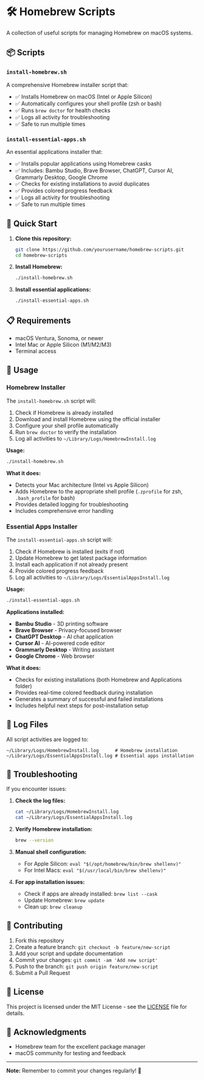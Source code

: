 # 🛠️ Homebrew Scripts

A collection of useful scripts for managing Homebrew on macOS systems.

## 📦 Scripts

### `install-homebrew.sh`
A comprehensive Homebrew installer script that:
- ✅ Installs Homebrew on macOS (Intel or Apple Silicon)
- ✅ Automatically configures your shell profile (zsh or bash)
- ✅ Runs `brew doctor` for health checks
- ✅ Logs all activity for troubleshooting
- ✅ Safe to run multiple times

### `install-essential-apps.sh`
An essential applications installer that:
- ✅ Installs popular applications using Homebrew casks
- ✅ Includes: Bambu Studio, Brave Browser, ChatGPT, Cursor AI, Grammarly Desktop, Google Chrome
- ✅ Checks for existing installations to avoid duplicates
- ✅ Provides colored progress feedback
- ✅ Logs all activity for troubleshooting
- ✅ Safe to run multiple times

## 🚀 Quick Start

1. **Clone this repository:**
   ```bash
   git clone https://github.com/yourusername/homebrew-scripts.git
   cd homebrew-scripts
   ```

2. **Install Homebrew:**
   ```bash
   ./install-homebrew.sh
   ```

3. **Install essential applications:**
   ```bash
   ./install-essential-apps.sh
   ```

## 📋 Requirements

- macOS Ventura, Sonoma, or newer
- Intel Mac or Apple Silicon (M1/M2/M3)
- Terminal access

## 🔧 Usage

### Homebrew Installer

The `install-homebrew.sh` script will:

1. Check if Homebrew is already installed
2. Download and install Homebrew using the official installer
3. Configure your shell profile automatically
4. Run `brew doctor` to verify the installation
5. Log all activities to `~/Library/Logs/HomebrewInstall.log`

**Usage:**
```bash
./install-homebrew.sh
```

**What it does:**
- Detects your Mac architecture (Intel vs Apple Silicon)
- Adds Homebrew to the appropriate shell profile (`.zprofile` for zsh, `.bash_profile` for bash)
- Provides detailed logging for troubleshooting
- Includes comprehensive error handling

### Essential Apps Installer

The `install-essential-apps.sh` script will:

1. Check if Homebrew is installed (exits if not)
2. Update Homebrew to get latest package information
3. Install each application if not already present
4. Provide colored progress feedback
5. Log all activities to `~/Library/Logs/EssentialAppsInstall.log`

**Usage:**
```bash
./install-essential-apps.sh
```

**Applications installed:**
- **Bambu Studio** - 3D printing software
- **Brave Browser** - Privacy-focused browser
- **ChatGPT Desktop** - AI chat application
- **Cursor AI** - AI-powered code editor
- **Grammarly Desktop** - Writing assistant
- **Google Chrome** - Web browser

**What it does:**
- Checks for existing installations (both Homebrew and Applications folder)
- Provides real-time colored feedback during installation
- Generates a summary of successful and failed installations
- Includes helpful next steps for post-installation setup

## 📁 Log Files

All script activities are logged to:
```
~/Library/Logs/HomebrewInstall.log      # Homebrew installation
~/Library/Logs/EssentialAppsInstall.log # Essential apps installation
```

## 🐛 Troubleshooting

If you encounter issues:

1. **Check the log files:**
   ```bash
   cat ~/Library/Logs/HomebrewInstall.log
   cat ~/Library/Logs/EssentialAppsInstall.log
   ```

2. **Verify Homebrew installation:**
   ```bash
   brew --version
   ```

3. **Manual shell configuration:**
   - For Apple Silicon: `eval "$(/opt/homebrew/bin/brew shellenv)"`
   - For Intel Macs: `eval "$(/usr/local/bin/brew shellenv)"`

4. **For app installation issues:**
   - Check if apps are already installed: `brew list --cask`
   - Update Homebrew: `brew update`
   - Clean up: `brew cleanup`

## 🤝 Contributing

1. Fork this repository
2. Create a feature branch: `git checkout -b feature/new-script`
3. Add your script and update documentation
4. Commit your changes: `git commit -am 'Add new script'`
5. Push to the branch: `git push origin feature/new-script`
6. Submit a Pull Request

## 📄 License

This project is licensed under the MIT License - see the [LICENSE](LICENSE) file for details.

## 🙏 Acknowledgments

- Homebrew team for the excellent package manager
- macOS community for testing and feedback

---

**Note:** Remember to commit your changes regularly! 💾 